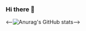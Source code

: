 ### Hi there 👋

<--![Anurag's GitHub stats](https://github-readme-stats.vercel.app/api?username=park-js515&theme=react&show_icons=true)-->
<!--
**park-js515/park-js515** is a ✨ _special_ ✨ repository because its `README.md` (this file) appears on your GitHub profile.

Here are some ideas to get you started:

- 🔭 I’m currently working on ...
- 🌱 I’m currently learning ...
- 👯 I’m looking to collaborate on ...
- 🤔 I’m looking for help with ...
- 💬 Ask me about ...
- 📫 How to reach me: ...
- 😄 Pronouns: ...
- ⚡ Fun fact: ...
-->
